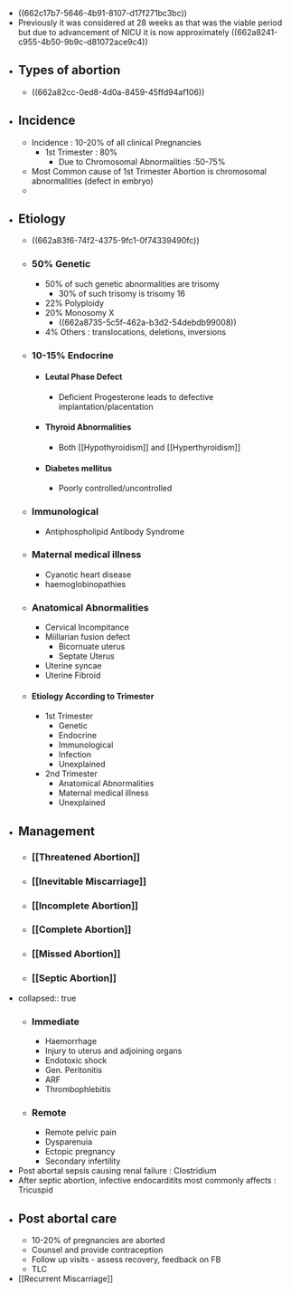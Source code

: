 - ((662c17b7-5646-4b91-8107-d17f271bc3bc))
- Previously it was considered at 28 weeks as that was the viable period but due to advancement of NICU it is now approximately ((662a8241-c955-4b50-9b9c-d81072ace9c4))
- ## Types of abortion
	- ((662a82cc-0ed8-4d0a-8459-45ffd94af106))
- ## Incidence
	- Incidence : 10-20% of all clinical Pregnancies
		- 1st Trimester : 80%
			- Due to Chromosomal Abnormalities :50-75%
	- Most Common cause of 1st Trimester Abortion is chromosomal abnormalities (defect in embryo)
	-
- ## Etiology
	- ((662a83f6-74f2-4375-9fc1-0f74339490fc))
	- ### 50% Genetic
		- 50% of such genetic abnormalities are trisomy
			- 30% of such trisomy is trisomy 16
		- 22% Polyploidy
		- 20% Monosomy X
			- ((662a8735-5c5f-462a-b3d2-54debdb99008))
		- 4% Others : translocations, deletions, inversions
	- ### 10-15% Endocrine
		- #### Leutal Phase Defect
			- Deficient Progesterone leads to defective implantation/placentation
		- #### Thyroid Abnormalities
			- Both [[Hypothyroidism]] and [[Hyperthyroidism]]
		- #### Diabetes mellitus
			- Poorly controlled/uncontrolled
	- ### Immunological
		- Antiphospholipid Antibody Syndrome
	- ### Maternal medical illness
		- Cyanotic heart disease
		- haemoglobinopathies
	- ### Anatomical Abnormalities
		- Cervical Incompitance
		- Miillarian fusion defect
			- Bicornuate uterus
			- Septate Uterus
		- Uterine syncae
		- Uterine Fibroid
	- #### Etiology According to Trimester
		- 1st Trimester
			- Genetic
			- Endocrine
			- Immunological
			- Infection
			- Unexplained
		- 2nd Trimester
			- Anatomical Abnormalities
			- Maternal medical illness
			- Unexplained
- ## Management
	- ### [[Threatened Abortion]]
	- ### [[Inevitable Miscarriage]]
	- ### [[Incomplete Abortion]]
	- ### [[Complete Abortion]]
	- ### [[Missed Abortion]]
	- ### [[Septic Abortion]]
- collapsed:: true
	- ### Immediate
		- Haemorrhage
		- Injury to uterus and adjoining organs
		- Endotoxic shock
		- Gen. Peritonitis
		- ARF
		- Thrombophlebitis
	- ### Remote
		- Remote pelvic pain
		- Dysparenuia
		- Ectopic pregnancy
		- Secondary infertility
- Post abortal sepsis causing renal failure : Clostridium
- After septic abortion, infective endocarditits most commonly affects : Tricuspid
- ## Post abortal care
	- 10-20% of pregnancies are aborted
	- Counsel and provide contraception
	- Follow up visits - assess recovery, feedback on FB
	- TLC
- [[Recurrent Miscarriage]]